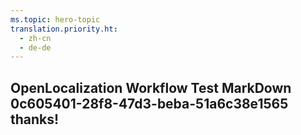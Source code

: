 ```yaml
---
ms.topic: hero-topic
translation.priority.ht: 
  - zh-cn
  - de-de
---
```

## OpenLocalization Workflow Test MarkDown 0c605401-28f8-47d3-beba-51a6c38e1565 thanks!
<!--HONumber=Mar16_HO4-->

